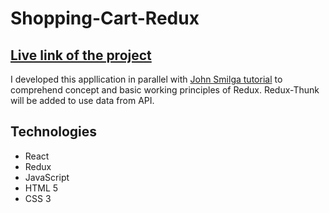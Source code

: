 # Shopping-Cart-Redux

## [Live link of the project](https://nostalgic-euler-b2f808.netlify.app/)

I developed this appllication in parallel with [John Smilga tutorial](https://www.youtube.com/watch?v=731Ur2HGRBY&t=6133s&ab_channel=CodingAddict) to comprehend concept and basic working principles of Redux.
Redux-Thunk will be added to use data from API.

## Technologies
* React
* Redux
* JavaScript
* HTML 5
* CSS 3
